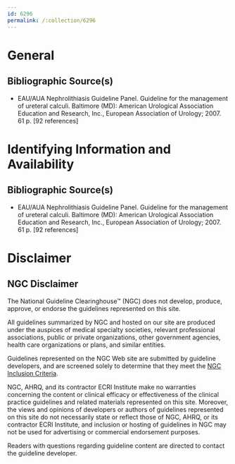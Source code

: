 ```yaml
---
id: 6296
permalink: /:collection/6296
---
```


# General

## Bibliographic Source(s)

- EAU/AUA Nephrolithiasis Guideline Panel. Guideline for the management of ureteral calculi. Baltimore (MD): American Urological Association Education and Research, Inc., European Association of Urology; 2007. 61 p. [92 references]

# Identifying Information and Availability

## Bibliographic Source(s)

- EAU/AUA Nephrolithiasis Guideline Panel. Guideline for the management of ureteral calculi. Baltimore (MD): American Urological Association Education and Research, Inc., European Association of Urology; 2007. 61 p. [92 references]

# Disclaimer

## NGC Disclaimer

The National Guideline Clearinghouse™ (NGC) does not develop, produce, approve, or endorse the guidelines represented on this site.

All guidelines summarized by NGC and hosted on our site are produced under the auspices of medical specialty societies, relevant professional associations, public or private organizations, other government agencies, health care organizations or plans, and similar entities.

Guidelines represented on the NGC Web site are submitted by guideline developers, and are screened solely to determine that they meet the [NGC Inclusion Criteria](/help-and-about/summaries/inclusion-criteria).

NGC, AHRQ, and its contractor ECRI Institute make no warranties concerning the content or clinical efficacy or effectiveness of the clinical practice guidelines and related materials represented on this site. Moreover, the views and opinions of developers or authors of guidelines represented on this site do not necessarily state or reflect those of NGC, AHRQ, or its contractor ECRI Institute, and inclusion or hosting of guidelines in NGC may not be used for advertising or commercial endorsement purposes.

Readers with questions regarding guideline content are directed to contact the guideline developer.

